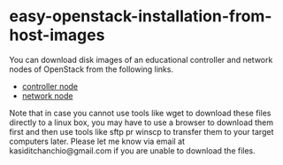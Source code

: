 # easy-openstack-installation-from-host-images

You can download disk images of an educational controller and network nodes of OpenStack from the following links. 
<ul>
  <li><a href="https://tuipied-my.sharepoint.com/:u:/g/personal/ckasidit_staff_tu_ac_th/EfsX37sk6GFAuZ4feDP067QBfZI_Ni0EMtD67advsXn3lg?e=YBJhM4">controller node</a></li>
  <li><a href="https://tuipied-my.sharepoint.com/:u:/g/personal/ckasidit_staff_tu_ac_th/EV2qYz-eep9HgE3ghFEyk0sBYVM8-F8mFvvbll3POQeF-w?e=CQsHDC">network node</a></li>
</ul>
<p><p>
Note that in case you cannot use tools like wget to download these files directly to a linux box, you may have to use a browser to download them first and then use tools like sftp pr winscp to transfer them to your target computers later. Please let me know via email at kasiditchanchio@gmail.com if you are unable to download the files. 
